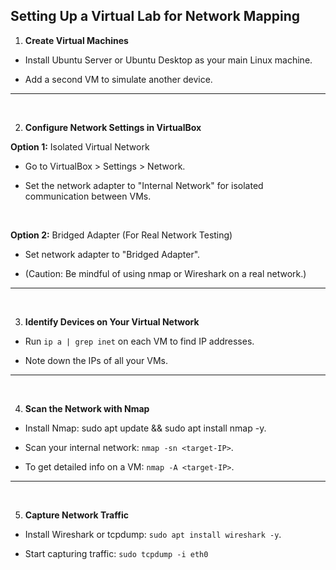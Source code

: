 ## Setting Up a Virtual Lab for Network Mapping

1. **Create Virtual Machines**
- Install Ubuntu Server or Ubuntu Desktop as your main Linux machine.

- Add a second VM to simulate another device.
***
<br>

2. **Configure Network Settings in VirtualBox**

**Option 1:** Isolated Virtual Network 
- Go to VirtualBox > Settings > Network.

- Set the network adapter to "Internal Network" for isolated communication between VMs.
<br>


**Option 2:** Bridged Adapter (For Real Network Testing)

- Set network adapter to "Bridged Adapter".

- (Caution: Be mindful of using nmap or Wireshark on a real network.)
***
<br>

3. **Identify Devices on Your Virtual Network**
- Run `ip a | grep inet` on each VM to find IP addresses.

- Note down the IPs of all your VMs.
***
<br>

4. **Scan the Network with Nmap**
- Install Nmap: sudo apt update && sudo apt install nmap -y.

- Scan your internal network: `nmap -sn <target-IP>`.

- To get detailed info on a VM: `nmap -A <target-IP>`.
***
<br>

5. **Capture Network Traffic**
- Install Wireshark or tcpdump: `sudo apt install wireshark -y`.

- Start capturing traffic: `sudo tcpdump -i eth0`